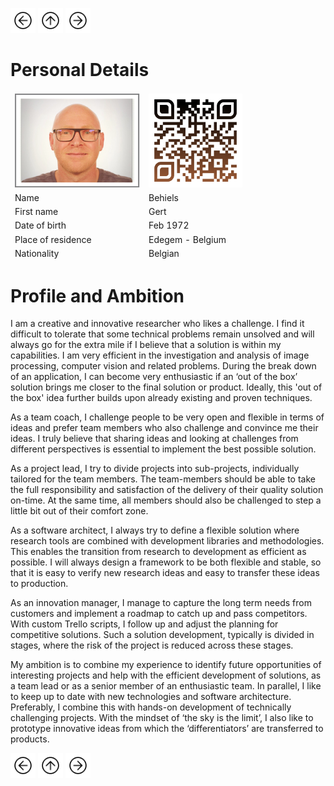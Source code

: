 <a href="index.html"><img src="images/prev.png" width="40" height="40"></a>
<a href="index.html"><img src="images/back.png" width="40" height="40"></a>
<a href="Education.html"><img src="images/next.png" width="40" height="40"></a>

# Personal Details 

<table class="tg">
<thead>
  <tr>
    <td class="tg-73oq"><a href="https://gearlux.github.io/"><img src="images/Profile.png" width="200" height="150"></a></td>
    <td class="tg-73oq"><a href="https://gearlux.github.io/">
                        <img src="images/qr-code.png" width="150" height="150"></a></td>
  </tr>
  <tr>
    <td class="tg-73oq">Name</td>
    <td class="tg-73oq">Behiels</td>
  </tr>
  <tr>
    <td class="tg-73oq">First name</td>
    <td class="tg-73oq">Gert</td>
  </tr>
  <tr>
    <td class="tg-73oq">Date of birth</td>
    <td class="tg-73oq">Feb 1972</td>
  </tr>
  <tr>
    <td class="tg-73oq">Place of residence</td>
    <td class="tg-73oq">Edegem - Belgium</td>
  </tr>
  <tr>
    <td class="tg-73oq">Nationality</td>
    <td class="tg-73oq">Belgian</td>
  </tr>
</thead>
</table>

# Profile and Ambition

I am a creative and innovative researcher who likes a challenge. 
I find it difficult to tolerate that some technical problems remain unsolved and will always go for the extra mile if I believe that a solution is within my capabilities. 
I am very efficient in the investigation and analysis of image processing, computer vision and related problems. 
During the break down of an application, I can become very enthusiastic if an ‘out of the box’ solution brings me closer to the final solution or product.
Ideally, this 'out of the box' idea further builds upon already existing and proven techniques.

As a team coach, I challenge people to be very open and flexible in terms of ideas and prefer team members who also challenge and convince me their ideas. 
I truly believe that sharing ideas and looking at challenges from different perspectives is essential to implement the best possible solution. 

As a project lead, I try to divide projects into sub-projects, individually tailored for the team members.
The team-members should be able to take the full responsibility and satisfaction of the delivery of their quality solution on-time. 
At the same time, all members should also be challenged to step a little bit out of their comfort zone.

As a software architect, I always try to define a flexible solution where research tools are combined with development libraries and methodologies.
This enables the transition from research to development as efficient as possible. 
I will always design a framework to be both flexible and stable, so that it is easy to verify new research ideas and easy to transfer these ideas to production.

As an innovation manager, I manage to capture the long term needs from customers and implement a roadmap to catch up and pass competitors. 
With custom Trello scripts, I follow up and adjust the planning for competitive solutions. 
Such a solution development, typically is divided in stages, where the risk of the project is reduced across these stages.

My ambition is to combine my experience to identify future opportunities of interesting projects and help with the efficient development of solutions, as a team lead or as a senior member of an enthusiastic team.
In parallel, I like to keep up to date with new technologies and software architecture.
Preferably, I combine this with hands-on development of technically challenging projects.
With the mindset of ‘the sky is the limit’, I also like to prototype innovative ideas from which the ‘differentiators’ are transferred to products.

<a href="index.html"><img src="images/prev.png" width="40" height="40"></a>
<a href="index.html"><img src="images/back.png" width="40" height="40"></a>
<a href="Education.html"><img src="images/next.png" width="40" height="40"></a>

